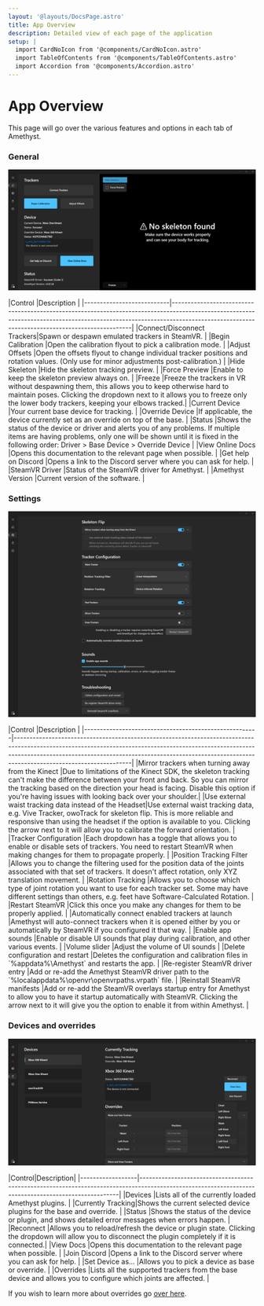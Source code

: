 ```yaml
---
layout: '@layouts/DocsPage.astro'
title: App Overview
description: Detailed view of each page of the application
setup: | 
  import CardNoIcon from '@components/CardNoIcon.astro'
  import TableOfContents from '@components/TableOfContents.astro'
  import Accordion from '@components/Accordion.astro'
---
```

# App Overview
This page will go over the various features and options in each tab of Amethyst.

### General
![amethyst general tab](/en/img/amethyst-general-tab.png)

<Accordion title="General Tab Controls">
|Control                    |Description                                                                                                                                                                                                                  |
|---------------------------|-----------------------------------------------------------------------------------------------------------------------------------------------------------------------------------------------------------------------------|
|Connect/Disconnect Trackers|Spawn or despawn emulated trackers in SteamVR.                                                                                                                                                                               |
|Begin Calibration          |Open the calibration flyout to pick a calibration mode.                                                                                                                                                                      |
|Adjust Offsets             |Open the offsets flyout to change individual tracker positions and rotation values. (Only use for minor adjustments post-calibration.)                                                                                       |
|Hide Skeleton              |Hide the skeleton tracking preview.                                                                                                                                                                                          |
|Force Preview              |Enable to keep the skeleton preview always on.                                                                                                                                                                               |
|Freeze                    |Freeze the trackers in VR without despawning them, this allows you to keep otherwise hard to maintain poses. Clicking the dropdown next to it allows you to freeze only the lower body trackers, keeping your elbows tracked.|
|Current Device             |Your current base device for tracking.                                                                                                                                                                                       |
|Override Device            |If applicable, the device currently set as an override on top of the base.                                                                                                                                                   |
|Status                     |Shows the status of the device or driver and alerts you of any problems. If multiple items are having problems, only one will be shown until it is fixed in the following order: Driver > Base Device > Override Device      |
|View Online Docs           |Opens this documentation to the relevant page when possible.                                                                                                                                                                 |
|Get help on Discord        |Opens a link to the Discord server where you can ask for help.                                                                                                                                                               |
|SteamVR Driver             |Status of the SteamVR driver for Amethyst.                                                                                                                                                                                   |
|Amethyst Version           |Current version of the software.                                                                                                                                                                                             |
</Accordion>

### Settings
![amethyst settings tab](/en/img/amethyst-settings-tab.png)

<Accordion title="Settings Tab Controls">
|Control                                                |Description                                                                                                                                                                                                                                                                    |
|-------------------------------------------------------|-------------------------------------------------------------------------------------------------------------------------------------------------------------------------------------------------------------------------------------------------------------------------------|
|Mirror trackers when turning away from the Kinect      |Due to limitations of the Kinect SDK, the skeleton tracking can't make the difference between your front and back. So you can mirror the tracking based on the direction your head is facing. Disable this option if you're having issues with looking back over your shoulder.|
|Use external waist tracking data instead of the Headset|Use external waist tracking data, e.g. Vive Tracker, owoTrack for skeleton flip. This is more reliable and responsive than using the headset if the option is available to you. Clicking the arrow next to it will allow you to calibrate the forward orientation.             |
|Tracker Configuration                                  |Each dropdown has a toggle that allows you to enable or disable sets of trackers. You need to restart SteamVR when making changes for them to propagate properly.                                                                                                              |
|Position Tracking Filter                               |Allows you to change the filtering used for the position data of the joints associated with that set of trackers. It doesn't affect rotation, only XYZ translation movement.                                                                                                   |
|Rotation Tracking                                      |Allows you to choose which type of joint rotation you want to use for each tracker set. Some may have different settings than others, e.g. feet have Software-Calculated Rotation.                                                                                             |
|Restart SteamVR                                        |Click this once you make any changes for them to be properly applied.                                                                                                                                                                                                          |
|Automatically connect enabled trackers at launch       |Amethyst will auto-connect trackers when it is opened either by you or automatically by SteamVR if you configured it that way.                                                                                                                                                 |
|Enable app sounds                                      |Enable or disable UI sounds that play during calibration, and other various events.                                                                                                                                                                                            |
|Volume slider                                          |Adjust the volume of UI sounds                                                                                                                                                                                                                                                 |
|Delete configuration and restart                       |Deletes the configuration and calibration files in `%appdata%\Amethyst` and restarts the app.                                                                                                                                                                                  |
|Re-register SteamVR driver entry                       |Add or re-add the Amethyst SteamVR driver path to the `%localappdata%\openvr\openvrpaths.vrpath` file.                                                                                                                                                                         |
|Reinstall SteamVR manifests                            |Add or re-add the SteamVR overlays startup entry for Amethyst to allow you to have it startup automatically with SteamVR. Clicking the arrow next to it will give you the option to enable it from within Amethyst.                                                            |
</Accordion>

### Devices and overrides
![amethyst devices tab](/en/img/amethyst-overrides.png)

<Accordion title="Devices Tab Controls">
|Control|Description|
|------------------|-----------------------------------------------------------------------------------------------------------------------------------------------------|
|Devices           |Lists all of the currently loaded Amethyst plugins.                                                                                                  |
|Currently Tracking|Shows the current selected device plugins for the base and override.                                                                                 |
|Status            |Shows the status of the device or plugin, and shows detailed error messages when errors happen.                                                      |
|Reconnect         |Allows you to reload/refresh the device or plugin state. Clicking the dropdown will allow you to disconnect the plugin completely if it is connected.|
|View Docs         |Opens this documentation to the relevant page when possible.                                                                                         |
|Join Discord      |Opens a link to the Discord server where you can ask for help.                                                                                       |
|Set Device as...  |Allows you to pick a device as base or override.                                                                                                     |
|Overrides         |Lists all the supported trackers from the base device and allows you to configure which joints are affected.                                         |
</Accordion>

If you wish to learn more about overrides go [over here](/en/app/overrides).